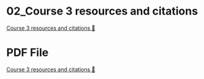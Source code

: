 # 02_Course 3 resources and citations

[Course 3 resources and citations 🔗](https://www.coursera.org/learn/cloud-security-risks-identify-and-protect-against-threats/supplement/sKbYH/course-3-resources-and-citations)

# PDF File

[Course 3 resources and citations 🔗](https://1drv.ms/b/c/526c45566c8c239a/ETl-LClbqGxPqb6sfsk89P4BDesqQzd3f7uvQ1Hs-KzGOw?e=FWcKOz)
